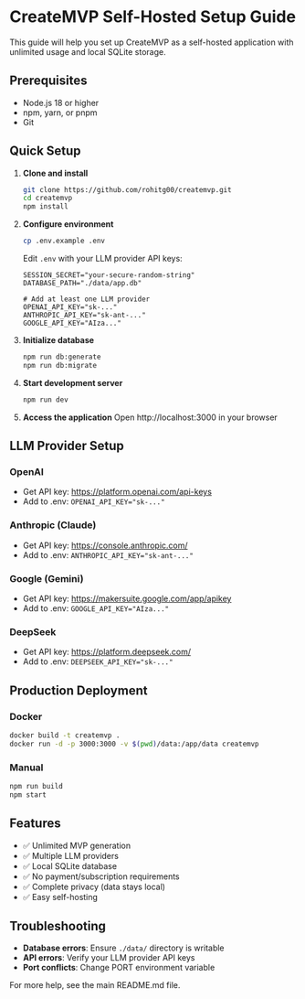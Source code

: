 # CreateMVP Self-Hosted Setup Guide

This guide will help you set up CreateMVP as a self-hosted application with unlimited usage and local SQLite storage.

## Prerequisites

- Node.js 18 or higher
- npm, yarn, or pnpm
- Git

## Quick Setup

1. **Clone and install**
   ```bash
   git clone https://github.com/rohitg00/createmvp.git
   cd createmvp
   npm install
   ```

2. **Configure environment**
   ```bash
   cp .env.example .env
   ```
   
   Edit `.env` with your LLM provider API keys:
   ```env
   SESSION_SECRET="your-secure-random-string"
   DATABASE_PATH="./data/app.db"
   
   # Add at least one LLM provider
   OPENAI_API_KEY="sk-..."
   ANTHROPIC_API_KEY="sk-ant-..."
   GOOGLE_API_KEY="AIza..."
   ```

3. **Initialize database**
   ```bash
   npm run db:generate
   npm run db:migrate
   ```

4. **Start development server**
   ```bash
   npm run dev
   ```

5. **Access the application**
   Open http://localhost:3000 in your browser

## LLM Provider Setup

### OpenAI
- Get API key: https://platform.openai.com/api-keys
- Add to .env: `OPENAI_API_KEY="sk-..."`

### Anthropic (Claude)
- Get API key: https://console.anthropic.com/
- Add to .env: `ANTHROPIC_API_KEY="sk-ant-..."`

### Google (Gemini)
- Get API key: https://makersuite.google.com/app/apikey
- Add to .env: `GOOGLE_API_KEY="AIza..."`

### DeepSeek
- Get API key: https://platform.deepseek.com/
- Add to .env: `DEEPSEEK_API_KEY="sk-..."`

## Production Deployment

### Docker
```bash
docker build -t createmvp .
docker run -d -p 3000:3000 -v $(pwd)/data:/app/data createmvp
```

### Manual
```bash
npm run build
npm start
```

## Features

- ✅ Unlimited MVP generation
- ✅ Multiple LLM providers
- ✅ Local SQLite database
- ✅ No payment/subscription requirements
- ✅ Complete privacy (data stays local)
- ✅ Easy self-hosting

## Troubleshooting

- **Database errors**: Ensure `./data/` directory is writable
- **API errors**: Verify your LLM provider API keys
- **Port conflicts**: Change PORT environment variable

For more help, see the main README.md file.
